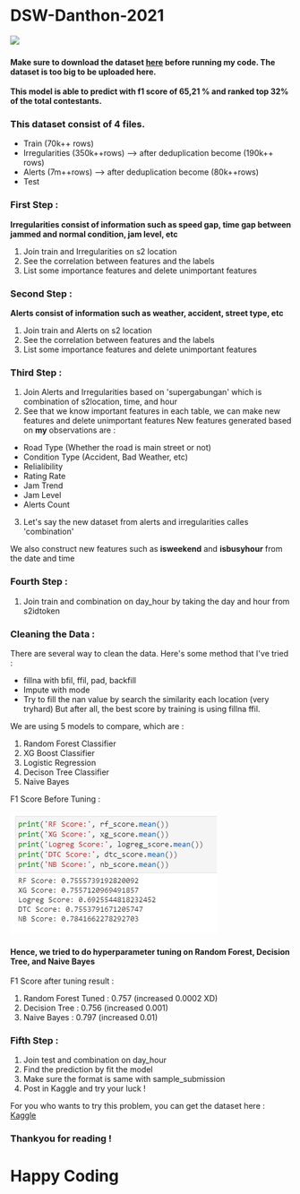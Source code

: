 # DSW-Danthon-2021

<img src='https://awsimages.detik.net.id/community/media/visual/2020/06/02/f72b4381-76f5-431d-b00b-1990fcc0461a_169.jpeg?w=700&q=90'>

#### Make sure to download the dataset <a href='https://www.kaggle.com/c/danthon2021/data'>here</a> before running my code. The dataset is too big to be uploaded here.

__This model is able to predict with f1 score of 65,21 % and ranked top 32% of the total contestants.__

### This dataset consist of 4 files.
- Train (70k++ rows)
- Irregularities (350k++rows) --> after deduplication become (190k++ rows)
- Alerts (7m++rows) --> after deduplication become (80k++rows)
- Test

### First Step :
__Irregularities consist of information such as speed gap, time gap between jammed and normal condition, jam level, etc__

1. Join train and Irregularities on s2 location
2. See the correlation between features and the labels
3. List some importance features and delete unimportant features

### Second Step :
__Alerts consist of information such as weather, accident, street type, etc__
1. Join train and Alerts on s2 location
2. See the correlation between features and the labels
3. List some importance features and delete unimportant features

### Third Step :
1. Join Alerts and Irregularities based on 'supergabungan' which is combination of s2location, time, and hour
2. See that we know important features in each table, we can make new features and delete unimportant features
New features generated based on __my__ observations are :
- Road Type (Whether the road is main street or not)
- Condition Type (Accident, Bad Weather, etc)
- Relialibility
- Rating Rate
- Jam Trend
- Jam Level
- Alerts Count
3. Let's say the new dataset from alerts and irregularities calles 'combination'

We also construct new features such as __isweekend__ and __isbusyhour__ from the date and time

### Fourth Step :
1. Join train and combination on day_hour by taking the day and hour from s2idtoken

### Cleaning the Data :
There are several way to clean the data.
Here's some method that I've tried :
- fillna with bfil, ffil, pad, backfill
- Impute with mode
- Try to fill the nan value by search the similarity each location (very tryhard)
But after all, the best score by training is using fillna ffil.

We are using 5 models to compare, which are :
1. Random Forest Classifier
2. XG Boost Classifier
3. Logistic Regression
4. Decison Tree Classifier
5. Naive Bayes

F1 Score Before Tuning :

<img src='Result1.PNG'>

#### Hence, we tried to do hyperparameter tuning on Random Forest, Decision Tree, and Naive Bayes

F1 Score after tuning result :
1. Random Forest Tuned : 0.757 (increased 0.0002 XD)
2. Decision Tree : 0.756 (increased 0.001)
3. Naive Bayes : 0.797 (increased 0.01)

### Fifth Step :
1. Join test and combination on day_hour
2. Find the prediction by fit the model
3. Make sure the format is same with sample_submission
4. Post in Kaggle and try your luck !


For you who wants to try this problem, you can get the dataset here : 
<a href='https://www.kaggle.com/c/danthon2021/data'>Kaggle</a>

### Thankyou for reading !

# Happy Coding

